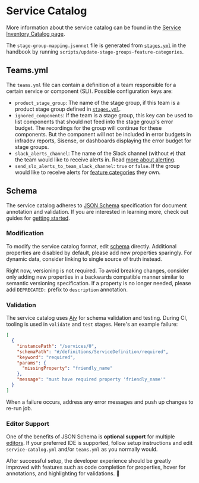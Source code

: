 # Service Catalog

More information about the service catalog can be found in the [Service Inventory Catalog page](https://about.gitlab.com/handbook/engineering/infrastructure/library/service-inventory-catalog/).

The `stage-group-mapping.jsonnet` file is generated from
[`stages.yml`](https://gitlab.com/gitlab-com/www-gitlab-com/-/blob/master/data/stages.yml)
in the handbook by running `scripts/update-stage-groups-feature-categories`.

## Teams.yml

The `teams.yml` file can contain a definition of a team responsible
for a certain service or component (SLI). Possible configuration keys
are:

- `product_stage_group`: The name of the stage group, if this team is
  a product stage group defined in [`stages.yml`](https://gitlab.com/gitlab-com/www-gitlab-com/-/blob/master/data/stages.yml).
- `ignored_components`: If the team is a stage group, this key can be
  used to list components that should not feed into the stage group's
  error budget. The recordings for the group will continue for these
  components. But the component will not be included in error budgets
  in infradev reports, Sisense, or dashboards displaying the error
  budget for stage groups.
- `slack_alerts_channel`: The name of the Slack channel (without `#`)
  that the team would like to receive alerts in. Read [more about alerting](../docs/uncategorized/alert-routing.md).
- `send_slo_alerts_to_team_slack_channel`: `true` or `false`. If the
  group would like to receive alerts for [feature
  categories](https://docs.gitlab.com/ee/development/feature_categorization/)
  they own.

## Schema

The service catalog adheres to [JSON Schema](https://json-schema.org/) specification for document annotation and validation. If you are interested in learning more, check out guides for [getting started](https://json-schema.org/learn/getting-started-step-by-step.html).

### Modification

To modify the service catalog format, edit [schema](service-catalog-schema.json) directly. Additional properties are disabled by default, please add new properties sparingly. For dynamic data, consider linking to single source of truth instead.

Right now, versioning is not required. To avoid breaking changes, consider only adding new properties in a backwards compatible manner similar to semantic versioning specification. If a property is no longer needed, please add `DEPRECATED:` prefix to `description` annotation.

### Validation

The service catalog uses [Ajv](https://ajv.js.org/) for schema validation and testing. During CI, tooling is used in `validate` and `test` stages. Here's an example failure:

```json
[
  {
    "instancePath": "/services/0",
    "schemaPath": "#/definitions/ServiceDefinition/required",
    "keyword": "required",
    "params": {
      "missingProperty": "friendly_name"
    },
    "message": "must have required property 'friendly_name'"
  }
]
```

When a failure occurs, address any error messages and push up changes to re-run job.

### Editor Support

One of the benefits of JSON Schema is **optional support** for multiple [editors](https://json-schema.org/implementations.html#editors). If your preferred IDE is supported, follow setup instructions and edit `service-catalog.yml` and/or `teams.yml` as you normally would.

After successful setup, the developer experience should be greatly improved with features such as code completion for properties, hover for annotations, and highlighting for validations. 🚀
